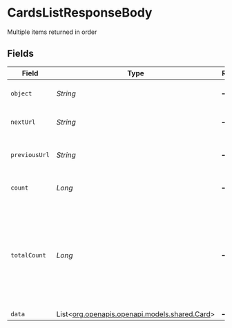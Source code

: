 # CardsListResponseBody

Multiple items returned in order


## Fields

| Field                                                                                                   | Type                                                                                                    | Required                                                                                                | Description                                                                                             |
| ------------------------------------------------------------------------------------------------------- | ------------------------------------------------------------------------------------------------------- | ------------------------------------------------------------------------------------------------------- | ------------------------------------------------------------------------------------------------------- |
| `object`                                                                                                | *String*                                                                                                | :heavy_minus_sign:                                                                                      | Value is resource type.                                                                                 |
| `nextUrl`                                                                                               | *String*                                                                                                | :heavy_minus_sign:                                                                                      | Url of next page of items in list.                                                                      |
| `previousUrl`                                                                                           | *String*                                                                                                | :heavy_minus_sign:                                                                                      | Url of previous page of items in list.                                                                  |
| `count`                                                                                                 | *Long*                                                                                                  | :heavy_minus_sign:                                                                                      | number of resources in a set                                                                            |
| `totalCount`                                                                                            | *Long*                                                                                                  | :heavy_minus_sign:                                                                                      | Indicates the total number of records. Provided when the request specifies an "include" query parameter |
| `data`                                                                                                  | List<[org.openapis.openapi.models.shared.Card](../../models/shared/Card.md)>                            | :heavy_minus_sign:                                                                                      | list of cards                                                                                           |